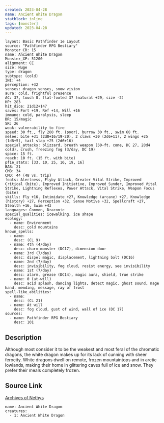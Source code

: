 ```yaml
---
created: 2023-04-28
name: Ancient White Dragon
statblock: inline
tags: [monster]
updated: 2023-04-28
---
```

```statblock
layout: Basic Pathfinder 1e Layout
source: "Pathfinder RPG Bestiary"
Monster_CR: 15
name: Ancient White Dragon
Monster_XP: 51200
alignment: CE
size: Huge
type: dragon
subtype: (cold)
INI: +4
perception: +32
senses: dragon senses, snow vision
aura: cold, frightful presence
AC: 37, touch 8, flat-footed 37 (natural +29, size -2)
HP: 283
hit_dice: 21d12+147
saves: Fort +19, Ref +14, Will +16
immune: cold, paralysis, sleep
DR: 15/magic
SR: 26
weak: vulnerability to fire
speed: 30 ft., fly 200 ft. (poor), burrow 30 ft., swim 60 ft.
melee: bite +31 (2d8+16/19-20), 2 claws +30 (2d6+11), 2 wings +25 (1d8+5), tail slap +25 (2d6+16)
special_attacks: blizzard, breath weapon (50-ft. cone, DC 27, 20d4 cold), crush, freezing fog (3/day, DC 19)
space: 15 ft.
reach: 10 ft. (15 ft. with bite)
pf1e_stats: [33, 10, 25, 16, 19, 16]
BAB: 21
CMB: 34
CMD: 44 (48 vs. trip)
feats: Alertness, Flyby Attack, Greater Vital Strike, Improved Critical (bite), Improved Initiative, Improved Sunder, Improved Vital Strike, Lightning Reflexes, Power Attack, Vital Strike, Weapon Focus (bite)
skills: Fly +16, Intimidate +27, Knowledge (arcane) +27, Knowledge (history) +27, Perception +32, Sense Motive +32, Spellcraft +27, Stealth +16, Swim +43
languages: Common, Draconic
special_qualities: icewalking, ice shape
ecology:
  - name: Environment
    desc: cold mountains
known_spells:
  - name:
    desc: (CL 9)
  - name: 4th (4/day)
    desc: charm monster (DC17), dimension door
  - name: 3rd (7/day)
    desc: dispel magic, displacement, lightning bolt (DC16)
  - name: 2nd (7/day)
    desc: invisibility, fog cloud, resist energy, see invisibility
  - name: 1st (7/day)
    desc: alarm, grease (DC14), magic aura, shield, true strike
  - name: 0 (at-will)
    desc: acid splash, dancing lights, detect magic, ghost sound, mage hand, mending, message, ray of frost
spell-like_abilities:
  - name:
    desc: (CL 21)
  - name: At will
    desc: fog cloud, gust of wind, wall of ice (DC 17)
sources:
  - name: Pathfinder RPG Bestiary
    desc: 101
```
## Description
Although most consider it to be the weakest and most feral of the chromatic dragons, the white dragon makes up for its lack of cunning with sheer ferocity. White dragons dwell on remote, frozen mountaintops and in arctic lowlands, making their home in glittering caves full of ice and snow. They prefer their meals completely frozen.
## Source Link
[Archives of Nethys](https://aonprd.com/MonsterDisplay.aspx?ItemName=Ancient%20White%20Dragon)
```encounter-table
name: Ancient White Dragon
creatures:
  - 1: Ancient White Dragon
```
